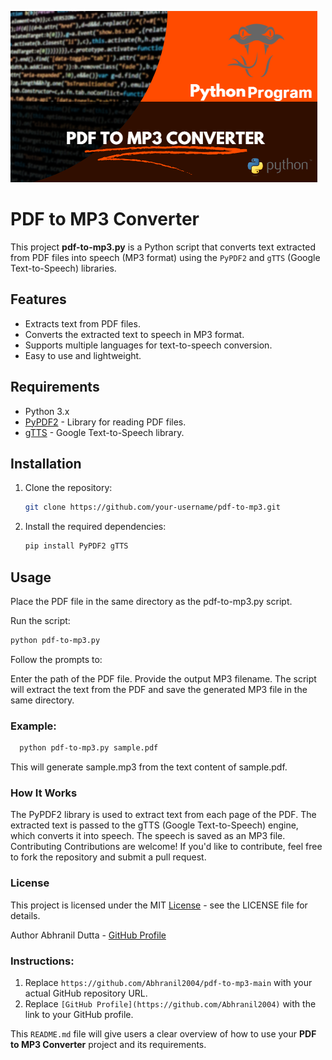 ![pdf-to-mp3-main](https://github.com/Abhranil2004/pdf-to-mp3-main/blob/general/image.png)

# PDF to MP3 Converter

This project **pdf-to-mp3.py** is a Python script that converts text extracted from PDF files into speech (MP3 format) using the `PyPDF2` and `gTTS` (Google Text-to-Speech) libraries.

## Features

- Extracts text from PDF files.
- Converts the extracted text to speech in MP3 format.
- Supports multiple languages for text-to-speech conversion.
- Easy to use and lightweight.

## Requirements

- Python 3.x
- [PyPDF2](https://pypi.org/project/PyPDF2/) - Library for reading PDF files.
- [gTTS](https://pypi.org/project/gTTS/) - Google Text-to-Speech library.

## Installation

1. Clone the repository:

   ```bash
   git clone https://github.com/your-username/pdf-to-mp3.git
2. Install the required dependencies:

    ```bash
    pip install PyPDF2 gTTS
## Usage
Place the PDF file in the same directory as the pdf-to-mp3.py script.

Run the script:
  ```bash
  python pdf-to-mp3.py
```
Follow the prompts to:

Enter the path of the PDF file.
Provide the output MP3 filename.
The script will extract the text from the PDF and save the generated MP3 file in the same directory.

### Example:
```bash
  python pdf-to-mp3.py sample.pdf
```
This will generate sample.mp3 from the text content of sample.pdf.

### How It Works
The PyPDF2 library is used to extract text from each page of the PDF.
The extracted text is passed to the gTTS (Google Text-to-Speech) engine, which converts it into speech.
The speech is saved as an MP3 file.
Contributing
Contributions are welcome! If you'd like to contribute, feel free to fork the repository and submit a pull request.

### License
This project is licensed under the MIT [License](https://github.com/Abhranil2004/pdf-to-mp3-main/tree/general?tab=security-ov-file) - see the LICENSE file for details.

Author
Abhranil Dutta - [GitHub Profile](https://github.com/Abhranil2004)


### Instructions:
1. Replace `https://github.com/Abhranil2004/pdf-to-mp3-main` with your actual GitHub repository URL.
2. Replace `[GitHub Profile](https://github.com/Abhranil2004)` with the link to your GitHub profile.

This `README.md` file will give users a clear overview of how to use your **PDF to MP3 Converter** project and its requirements.

